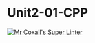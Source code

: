 # Unit2-01-CPP
[![Mr Coxall's Super Linter](https://github.com/ICS3U-Programming-KevinC/Unit2-01-CPP/workflows/Mr%20Coxall's%20Super%20Linter/badge.svg)](https://github.com/ICS3U-Programming-KevinC/Unit2-01-CPP/actions/)
